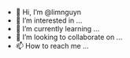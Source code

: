 - 👋 Hi, I’m @limnguyn
- 👀 I’m interested in ...
- 🌱 I’m currently learning ...
- 💞️ I’m looking to collaborate on ...
- 📫 How to reach me ...

<!---
limnguyn/limnguyn is a ✨ special ✨ repository because its `README.md` (this file) appears on your GitHub profile.
You can click the Preview link to take a look at your changes.
--->
